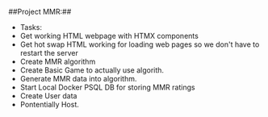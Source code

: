 ##Project MMR:##

- Tasks:
- Get working HTML webpage with HTMX components
- Get hot swap HTML working for loading web pages so we don't have to restart the server
- Create MMR algorithm
- Create Basic Game to actually use algorith.
- Generate MMR data into algorithm.
- Start Local Docker PSQL DB for storing MMR ratings
- Create User data
- Pontentially Host. 

